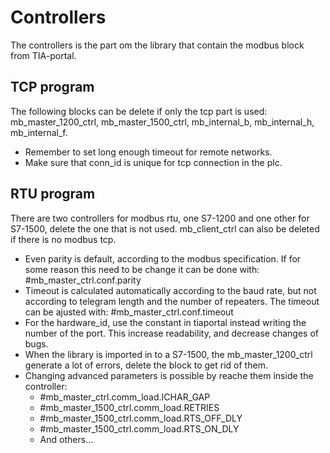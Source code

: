 # Controllers

The controllers is the part om the library that contain the modbus block from TIA-portal.

## TCP program
The following blocks can be delete if only the tcp part is used: mb_master_1200_ctrl, mb_master_1500_ctrl, mb_internal_b, mb_internal_h, mb_internal_f.
- Remember to set long enough timeout for remote networks.
- Make sure that conn_id is unique for tcp connection in the plc.

## RTU program
There are two controllers for modbus rtu, one S7-1200 and one other for S7-1500, delete the one that is not used. mb_client_ctrl can also be deleted if there is no modbus tcp.

- Even parity is default, according to the modbus specification. If for some reason this need to be change it can be done with: #mb_master_ctrl.conf.parity
- Timeout is calculated automatically according to the baud rate, but not according to telegram length and the number of repeaters. The timeout can be ajusted with: #mb_master_ctrl.conf.timeout
- For the hardware_id, use the constant in tiaportal instead writing the number of the port. This increase readability, and decrease changes of bugs. 
- When the library is imported in to a S7-1500, the mb_master_1200_ctrl generate a lot of errors, delete the block to get rid of them.
- Changing advanced parameters is possible by reache them inside the controller:
   - #mb_master_ctrl.comm_load.ICHAR_GAP
   - #mb_master_1500_ctrl.comm_load.RETRIES   
   - #mb_master_1500_ctrl.comm_load.RTS_OFF_DLY
   - #mb_master_1500_ctrl.comm_load.RTS_ON_DLY
   - And others...
